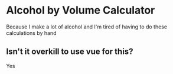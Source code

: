 # Alcohol by Volume Calculator

Because I make a lot of alcohol and I'm tired of having to do these calculations by hand

## Isn't it overkill to use vue for this?

Yes


